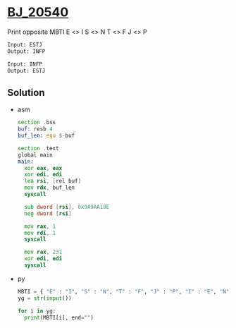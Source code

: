 # [BJ_20540](https://acmicpc.net/problem/20540)

Print opposite MBTI
  E <> I
  S <> N
  T <> F
  J <> P

```txt
Input: ESTJ
Output: INFP

Input: INFP
Output: ESTJ
```

## Solution

* asm

  ```asm
  section .bss
  buf: resb 4
  buf_len: equ $-buf

  section .text
  global main
  main:
    xor eax, eax
    xor edi, edi
    lea rsi, [rel buf]
    mov rdx, buf_len
    syscall

    sub dword [rsi], 0x9A9AA18E
    neg dword [rsi]

    mov rax, 1
    mov rdi, 1
    syscall

    mov rax, 231
    xor edi, edi
    syscall
  ```

* py

  ```py
  MBTI = { "E" : "I", "S" : "N", "T" : "F", "J" : "P", "I" : "E", "N" : "S", "F" : "T", "P" : "J" }
  yg = str(input())

  for i in yg:
    print(MBTI[i], end="")
  ```
